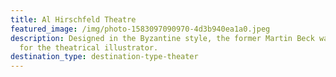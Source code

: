 ```yaml
---
title: Al Hirschfeld Theatre
featured_image: /img/photo-1583097090970-4d3b940ea1a0.jpeg
description: Designed in the Byzantine style, the former Martin Beck was renamed
  for the theatrical illustrator.
destination_type: destination-type-theater
---
```

